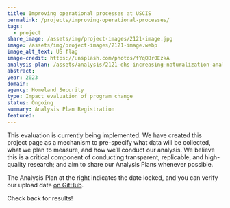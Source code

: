 ```yaml
---
title: Improving operational processes at USCIS
permalink: /projects/improving-operational-processes/
tags:
  - project
share_image: /assets/img/project-images/2121-image.jpg
image: /assets/img/project-images/2121-image.webp
image_alt_text: US flag
image-credit: https://unsplash.com/photos/fYqQBr0EzkA
analysis-plan: /assets/analysis/2121-dhs-increasing-naturalization-analysis-plan-final.pdf
abstract:
year: 2023
domain:
agency: Homeland Security
type: Impact evaluation of program change
status: Ongoing
summary: Analysis Plan Registration
featured:
---
```


This evaluation is currently being implemented. We have created this project page as a mechanism to pre-specify what data will be collected, what we plan to measure, and how we’ll conduct our analysis. We believe this is a critical component of conducting transparent, replicable, and high-quality research; and aim to share our Analysis Plans whenever possible.

The Analysis Plan at the right indicates the date locked, and you can verify our upload date <a class="usa-link usa-link--external" href="https://github.com/gsa-oes/office-of-evaluation-sciences/commits/master/assets/analysis/2121-dhs-increasing-naturalization-analysis-plan-final.pdf">on GitHub</a>. 

Check back for results!
